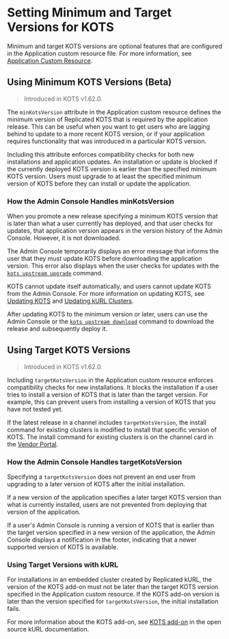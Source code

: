 # Setting Minimum and Target Versions for KOTS

Minimum and target KOTS versions are optional features that are configured in the Application custom resource file. For more information, see [Application Custom Resource](/reference/custom-resource-application).

## Using Minimum KOTS Versions (Beta)

>Introduced in KOTS v1.62.0.

The `minKotsVersion` attribute in the Application custom resource defines the minimum version of Replicated KOTS that is required by the application release. This can be useful when you want to get users who are lagging behind to update to a more recent KOTS version, or if your application requires functionality that was introduced in a particular KOTS version.

Including this attribute enforces compatibility checks for both new installations and application updates. An installation or update is blocked if the currently deployed KOTS version is earlier than the specified minimum KOTS version. Users must upgrade to at least the specified minimum version of KOTS before they can install or update the application.

### How the Admin Console Handles minKotsVersion

When you promote a new release specifying a minimum KOTS version that is later than what a user currently has deployed, and that user checks for updates, that application version appears in the version history of the Admin Console. However, it is not downloaded.

The Admin Console temporarily displays an error message that informs the user that they must update KOTS before downloading the application version. This error also displays when the user checks for updates with the [`kots upstream upgrade`](/reference/kots-cli-upstream-upgrade) command.

KOTS cannot update itself automatically, and users cannot update KOTS from the Admin Console. For more information on updating KOTS, see [Updating KOTS](/enterprise/updating-app-manager) and [Updating kURL Clusters](/enterprise/updating-kurl).

After updating KOTS to the minimum version or later, users can use the Admin Console or the [`kots upstream download`](/reference/kots-cli-upstream-download) command to download the release and subsequently deploy it.


## Using Target KOTS Versions

>Introduced in KOTS v1.62.0.

Including `targetKotsVersion` in the Application custom resource enforces compatibility checks for new installations. It blocks the installation if a user tries to install a version of KOTS that is later than the target version. For example, this can prevent users from installing a version of KOTS that you have not tested yet.

If the latest release in a channel includes `targetKotsVersion`, the install command for existing clusters is modified to install that specific version of KOTS. The install command for existing clusters is on the channel card in the [Vendor Portal](https://vendor.replicated.com).

### How the Admin Console Handles targetKotsVersion

Specifying a `targetKotsVersion` does not prevent an end user from upgrading to a later version of KOTS after the initial installation.

If a new version of the application specifies a later target KOTS version than what is currently installed, users are not prevented from deploying that version of the application.

If a user's Admin Console is running a version of KOTS that is earlier than the target version specified in a new version of the application, the Admin Console displays a notification in the footer, indicating that a newer supported version of KOTS is available.

### Using Target Versions with kURL

For installations in an embedded cluster created by Replicated kURL, the version of the KOTS add-on must not be later than the target KOTS version specified in the Application custom resource. If the KOTS add-on version is later than the version specified for `targetKotsVersion`, the initial installation fails.

For more information about the KOTS add-on, see [KOTS add-on](https://kurl.sh/docs/add-ons/kotsadm) in the open source kURL documentation.
